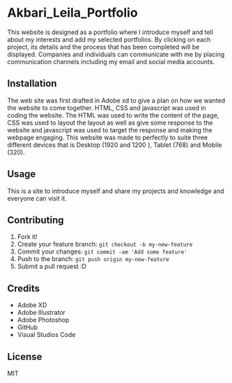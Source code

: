 # Akbari_Leila_Portfolio

This website is designed as a portfolio where I introduce myself and tell about my interests and add my selected portfolios. By clicking on each project, its details and the process that has been completed will be displayed. Companies and individuals can communicate with me by placing communication channels including my email and social media accounts.

## Installation
The web site was first drafted in Adobe xd to give a plan on how we wanted the website to come together. HTML, CSS and javascript was used in coding the website. The HTML was used to write the content of the page, CSS was used to layout the layout as well as give some response to the website and javascript was used to target the response and making the webpage engaging. This website was made to perfectly to suite three different devices that is Desktop (1920 and 1200 ), Tablet (768) and Mobile (320).

## Usage

This is a site to introduce myself and share my projects and knowledge and everyone can visit it.

## Contributing

1. Fork it!
2. Create your feature branch: `git checkout -b my-new-feature`
3. Commit your changes: `git commit -am 'Add some feature'`
4. Push to the branch: `git push origin my-new-feature`
5. Submit a pull request :D


## Credits

- Adobe XD
- Adobe Illustrator
- Adobe Photoshop
- GitHub
- Visual Studios Code

## License

MIT
